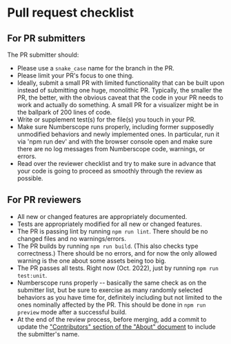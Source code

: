 # Pull request checklist

## For PR submitters

The PR submitter should:

-   Please use a `snake_case` name for the branch in the PR.
-   Please limit your PR's focus to one thing.
-   Ideally, submit a small PR with limited functionality that can be built
    upon instead of submitting one huge, monolithic PR. Typically, the smaller
    the PR, the better, with the obvious caveat that the code in your PR needs
    to work and actually do something. A small PR for a visualizer might be in
    the ballpark of 200 lines of code.
-   Write or supplement test(s) for the file(s) you touch in your PR.
-   Make sure Numberscope runs properly, including former supposedly
    unmodified behaviors and newly implemented ones. In particular, run it via
    'npm run dev' and with the browser console open and make sure there are no
    log messages from Numberscope code, warnings, or errors.
-   Read over the reviewer checklist and try to make sure in advance that your
    code is going to proceed as smoothly through the review as possible.

## For PR reviewers

-   All new or changed features are appropriately documented.
-   Tests are appropriately modified for all new or changed features.
-   The PR is passing lint by running `npm run lint`. There should be no
    changed files and no warnings/errors.
-   The PR builds by running `npm run build`. (This also checks type
    correctness.) There should be no errors, and for now the only allowed
    warning is the one about some assets being too big.
-   The PR passes all tests. Right now (Oct. 2022), just by running
    `npm run test:unit`.
-   Numberscope runs properly -- basically the same check as on the submitter
    list, but be sure to exercise as many randomly selected behaviors as you
    have time for, definitely including but not limited to the ones nominally
    affected by the PR. This should be done in `npm run preview` mode after a
    successful build.
-   At the end of the review process, before merging, add a commit to update
    the
    ["Contributors" section of the "About" document](../about.md#contributors)
    to include the submitter's name.
